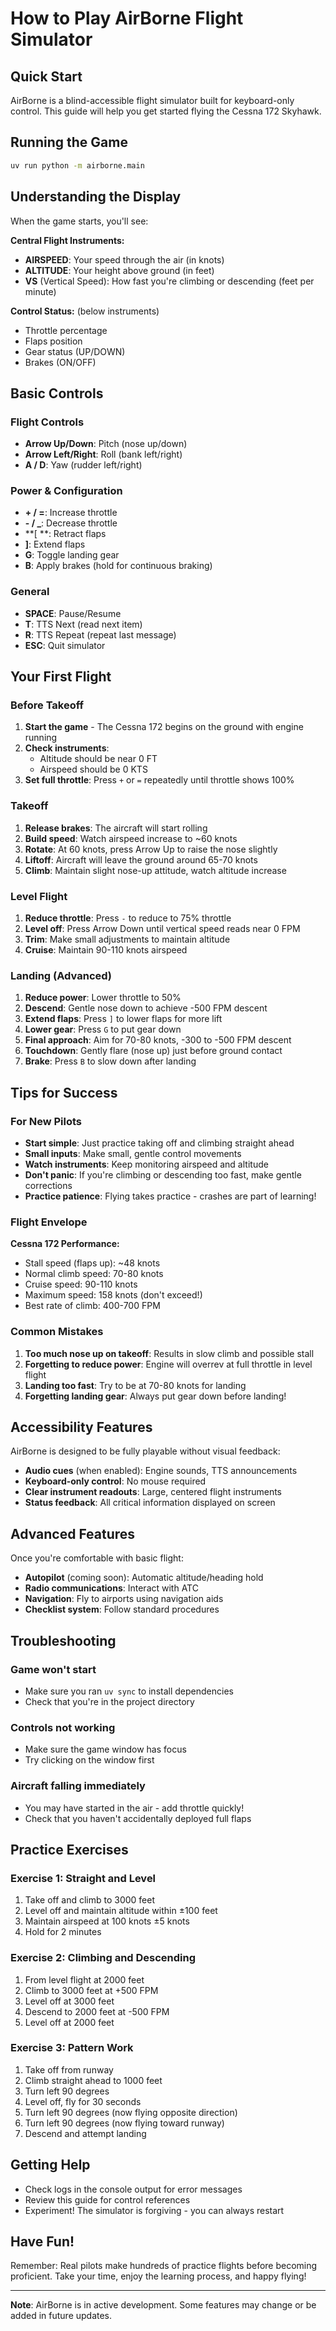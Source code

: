 # How to Play AirBorne Flight Simulator

## Quick Start

AirBorne is a blind-accessible flight simulator built for keyboard-only control. This guide will help you get started flying the Cessna 172 Skyhawk.

## Running the Game

```bash
uv run python -m airborne.main
```

## Understanding the Display

When the game starts, you'll see:

**Central Flight Instruments:**
- **AIRSPEED**: Your speed through the air (in knots)
- **ALTITUDE**: Your height above ground (in feet)
- **VS** (Vertical Speed): How fast you're climbing or descending (feet per minute)

**Control Status:** (below instruments)
- Throttle percentage
- Flaps position
- Gear status (UP/DOWN)
- Brakes (ON/OFF)

## Basic Controls

### Flight Controls
- **Arrow Up/Down**: Pitch (nose up/down)
- **Arrow Left/Right**: Roll (bank left/right)
- **A / D**: Yaw (rudder left/right)

### Power & Configuration
- **+ / =**: Increase throttle
- **- / _**: Decrease throttle
- **[ **: Retract flaps
- **]**: Extend flaps
- **G**: Toggle landing gear
- **B**: Apply brakes (hold for continuous braking)

### General
- **SPACE**: Pause/Resume
- **T**: TTS Next (read next item)
- **R**: TTS Repeat (repeat last message)
- **ESC**: Quit simulator

## Your First Flight

### Before Takeoff

1. **Start the game** - The Cessna 172 begins on the ground with engine running
2. **Check instruments**:
   - Altitude should be near 0 FT
   - Airspeed should be 0 KTS
3. **Set full throttle**: Press `+` or `=` repeatedly until throttle shows 100%

### Takeoff

1. **Release brakes**: The aircraft will start rolling
2. **Build speed**: Watch airspeed increase to ~60 knots
3. **Rotate**: At 60 knots, press Arrow Up to raise the nose slightly
4. **Liftoff**: Aircraft will leave the ground around 65-70 knots
5. **Climb**: Maintain slight nose-up attitude, watch altitude increase

### Level Flight

1. **Reduce throttle**: Press `-` to reduce to 75% throttle
2. **Level off**: Press Arrow Down until vertical speed reads near 0 FPM
3. **Trim**: Make small adjustments to maintain altitude
4. **Cruise**: Maintain 90-110 knots airspeed

### Landing (Advanced)

1. **Reduce power**: Lower throttle to 50%
2. **Descend**: Gentle nose down to achieve -500 FPM descent
3. **Extend flaps**: Press `]` to lower flaps for more lift
4. **Lower gear**: Press `G` to put gear down
5. **Final approach**: Aim for 70-80 knots, -300 to -500 FPM descent
6. **Touchdown**: Gently flare (nose up) just before ground contact
7. **Brake**: Press `B` to slow down after landing

## Tips for Success

### For New Pilots

- **Start simple**: Just practice taking off and climbing straight ahead
- **Small inputs**: Make small, gentle control movements
- **Watch instruments**: Keep monitoring airspeed and altitude
- **Don't panic**: If you're climbing or descending too fast, make gentle corrections
- **Practice patience**: Flying takes practice - crashes are part of learning!

### Flight Envelope

**Cessna 172 Performance:**
- Stall speed (flaps up): ~48 knots
- Normal climb speed: 70-80 knots
- Cruise speed: 90-110 knots
- Maximum speed: 158 knots (don't exceed!)
- Best rate of climb: 400-700 FPM

### Common Mistakes

1. **Too much nose up on takeoff**: Results in slow climb and possible stall
2. **Forgetting to reduce power**: Engine will overrev at full throttle in level flight
3. **Landing too fast**: Try to be at 70-80 knots for landing
4. **Forgetting landing gear**: Always put gear down before landing!

## Accessibility Features

AirBorne is designed to be fully playable without visual feedback:

- **Audio cues** (when enabled): Engine sounds, TTS announcements
- **Keyboard-only control**: No mouse required
- **Clear instrument readouts**: Large, centered flight instruments
- **Status feedback**: All critical information displayed on screen

## Advanced Features

Once you're comfortable with basic flight:

- **Autopilot** (coming soon): Automatic altitude/heading hold
- **Radio communications**: Interact with ATC
- **Navigation**: Fly to airports using navigation aids
- **Checklist system**: Follow standard procedures

## Troubleshooting

### Game won't start
- Make sure you ran `uv sync` to install dependencies
- Check that you're in the project directory

### Controls not working
- Make sure the game window has focus
- Try clicking on the window first

### Aircraft falling immediately
- You may have started in the air - add throttle quickly!
- Check that you haven't accidentally deployed full flaps

## Practice Exercises

### Exercise 1: Straight and Level
1. Take off and climb to 3000 feet
2. Level off and maintain altitude within ±100 feet
3. Maintain airspeed at 100 knots ±5 knots
4. Hold for 2 minutes

### Exercise 2: Climbing and Descending
1. From level flight at 2000 feet
2. Climb to 3000 feet at +500 FPM
3. Level off at 3000 feet
4. Descend to 2000 feet at -500 FPM
5. Level off at 2000 feet

### Exercise 3: Pattern Work
1. Take off from runway
2. Climb straight ahead to 1000 feet
3. Turn left 90 degrees
4. Level off, fly for 30 seconds
5. Turn left 90 degrees (now flying opposite direction)
6. Turn left 90 degrees (now flying toward runway)
7. Descend and attempt landing

## Getting Help

- Check logs in the console output for error messages
- Review this guide for control references
- Experiment! The simulator is forgiving - you can always restart

## Have Fun!

Remember: Real pilots make hundreds of practice flights before becoming proficient. Take your time, enjoy the learning process, and happy flying!

---

**Note**: AirBorne is in active development. Some features may change or be added in future updates.
